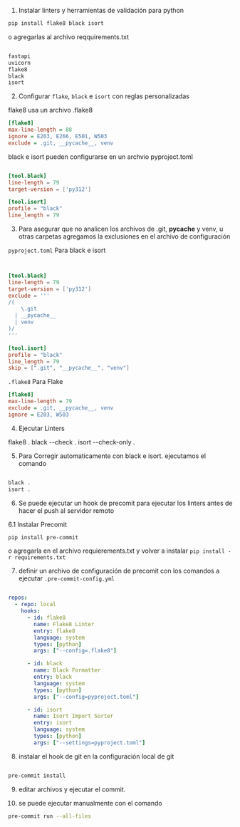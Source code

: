 1. Instalar linters y herramientas de validación para python

```bash 
pip install flake8 black isort
```
o agregarlas al archivo reqquirements.txt

```bash

fastapi
uvicorn
flake8
black
isort

```

2. Configurar `flake`, `black` e `isort` con reglas personalizadas

flake8 usa un archivo .flake8
```ini
[flake8]
max-line-length = 88
ignore = E203, E266, E501, W503
exclude = .git, __pycache__, venv

```

black e isort pueden configurarse en un archvio pyproject.toml

```toml

[tool.black]
line-length = 79  
target-version = ['py312']

[tool.isort]
profile = "black"  
line_length = 79  


```


3. Para asegurar que no analicen los archivos de .git, __pycache__ y venv, u otras carpetas 
agregamos la exclusiones en el archivo de configuración


`pyproject.toml` Para black e isort

```toml


[tool.black]
line-length = 79
target-version = ['py312']
exclude = '''
/(
    \.git
  | __pycache__
  | venv
)/
'''

[tool.isort]
profile = "black"
line_length = 79
skip = [".git", "__pycache__", "venv"]


```


`.flake8`  Para Flake

```ini
[flake8]
max-line-length = 79
exclude = .git, __pycache__, venv
ignore = E203, W503
```


4. Ejecutar Linters

flake8 .
black --check .
isort --check-only .


5.  Para Corregir automaticamente con black e isort. ejecutamos el comando

```bash

black .
isort .


```


6.  Se puede  ejecutar un hook de precomit para ejecutar los linters antes de hacer el push al servidor remoto

6.1  Instalar Precomit

```bash
pip install pre-commit
```
o agregarla en el archivo requierements.txt y volver a instalar `pip install -r requirements.txt`

7. definir un archivo de configuración de precomit con los comandos a ejecutar
`.pre-commit-config.yml`

```yaml

repos:
  - repo: local
    hooks:
      - id: flake8
        name: Flake8 Linter
        entry: flake8
        language: system
        types: [python]
        args: ["--config=.flake8"]

      - id: black
        name: Black Formatter
        entry: black
        language: system
        types: [python]
        args: ["--config=pyproject.toml"]

      - id: isort
        name: Isort Import Sorter
        entry: isort
        language: system
        types: [python]
        args: ["--settings=pyproject.toml"]


```

8. instalar el hook de git en la configuración local de git

```bash

pre-commit install
```

9. editar archivos y ejecutar el commit.


10. se puede ejecutar manualmente con el comando

```bash
pre-commit run --all-files

```